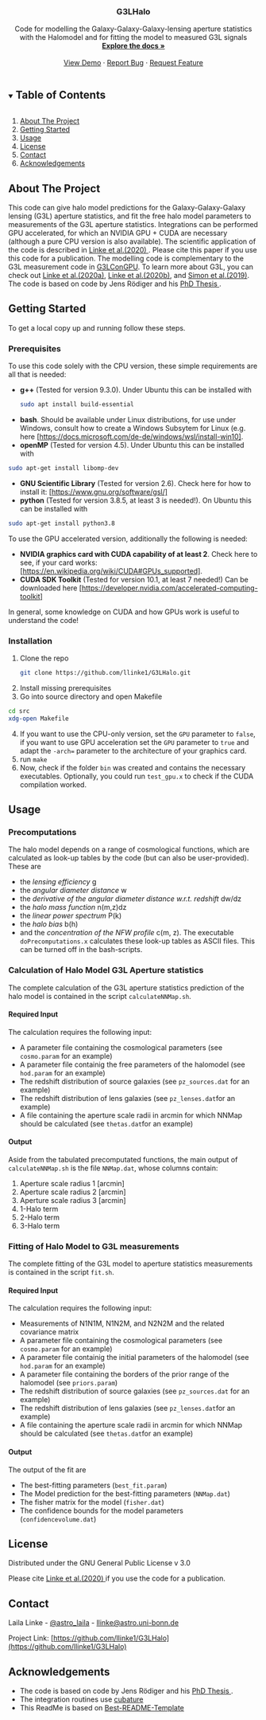 <!-- PROJECT LOGO -->
<br />

  <h3 align="center">G3LHalo</h3>

  <p align="center">
    Code for modelling the Galaxy-Galaxy-Galaxy-lensing aperture statistics with the Halomodel and for fitting the model to measured G3L signals
    <br />
    <a href="https://github.com/llinke1/G3LHalo"><strong>Explore the docs »</strong></a>
    <br />
    <br />
    <a href="https://github.com/llinke1/G3LHalo">View Demo</a>
    ·
    <a href="https://github.com/llinke1/G3LHalo/issues">Report Bug</a>
    ·
    <a href="https://github.com/llinke1/G3LHalo/issues">Request Feature</a>
  </p>
</p>



<!-- TABLE OF CONTENTS -->
<details open="open">
  <summary><h2 style="display: inline-block">Table of Contents</h2></summary>
  <ol>
    <li>
      <a href="#about-the-project">About The Project</a>
    </li>
    <li>
      <a href="#getting-started">Getting Started</a>
    </li>
    <li><a href="#usage">Usage</a></li>
    <li><a href="#license">License</a></li>
    <li><a href="#contact">Contact</a></li>
    <li><a href="#acknowledgements">Acknowledgements</a></li>
  </ol>
</details>



<!-- ABOUT THE PROJECT -->
## About The Project

This code can give halo model predictions for the Galaxy-Galaxy-Galaxy lensing (G3L) aperture statistics, and fit the free halo model parameters to measurements of the G3L aperture statistics. Integrations can be performed GPU accelerated, for which an NVIDIA GPU + CUDA are necessary (although a pure CPU version is also available). The scientific application of the code is described in <a href="https://ui.adsabs.harvard.edu/abs/2022arXiv220402418L/abstract"> Linke et al.(2020) </a>. Please cite this paper if you use this code for a publication. The modelling code is complementary to the G3L measurement code in <a href="https://github.com/llinke1/G3LConGPU">G3LConGPU</a>. To learn more about G3L, you can check out <a href="https://ui.adsabs.harvard.edu/abs/2020A%26A...634A..13L/abstract">Linke et al.(2020a)</a>, <a href="https://ui.adsabs.harvard.edu/abs/2020A%26A...640A..59L/abstract"> Linke et al.(2020b)</a>, and <a href="https://ui.adsabs.harvard.edu/abs/2019A%26A...622A.104S/abstract"> Simon et al.(2019)</a>. The code is based on code by Jens Rödiger and his <a href="https://hdl.handle.net/20.500.11811/4086"> PhD Thesis </a> .


<!-- GETTING STARTED -->
## Getting Started

To get a local copy up and running follow these steps.

### Prerequisites
To use this code solely with the CPU version, these simple requirements are all that is needed:
* **g++** (Tested for version 9.3.0). 
Under Ubuntu this can be installed with
  ```sh
  sudo apt install build-essential
  ```
* **bash**. Should be available under Linux distributions, for use under Windows, consult how to create a Windows Subsytem for Linux (e.g. here [https://docs.microsoft.com/de-de/windows/wsl/install-win10].
* **openMP** (Tested for version 4.5). Under Ubuntu this can be installed with
```sh
sudo apt-get install libomp-dev
```
* **GNU Scientific Library** (Tested for version 2.6). Check here for how to install it: [https://www.gnu.org/software/gsl/]
* **python** (Tested for version 3.8.5, at least 3 is needed!). On Ubuntu this can be installed with
```sh
sudo apt-get install python3.8
```
To use the GPU accelerated version, additionally the following is needed:

* **NVIDIA graphics card with CUDA capability of at least 2**. Check here to see, if your card works: [https://en.wikipedia.org/wiki/CUDA#GPUs_supported].
* **CUDA SDK Toolkit** (Tested for version 10.1, at least 7 needed!)
Can be downloaded here [https://developer.nvidia.com/accelerated-computing-toolkit]

In general, some knowledge on CUDA and how GPUs work is useful to understand the code!


### Installation

1. Clone the repo
   ```sh
   git clone https://github.com/llinke1/G3LHalo.git
   ```
2. Install missing prerequisites
3. Go into source directory and open Makefile
```sh
cd src
xdg-open Makefile
```
4. If you want to use the CPU-only version, set the `GPU` parameter to `false`, if you want to use GPU acceleration set the `GPU` parameter to `true` and adapt the `-arch=` parameter to the architecture of your graphics card.
5. run `make`
6. Now, check if the folder `bin` was created and contains the necessary executables. Optionally, you could run `test_gpu.x` to check if the CUDA compilation worked.


<!-- USAGE EXAMPLES -->
## Usage

### Precomputations
The halo model depends on a range of cosmological functions, which are calculated as look-up tables by the code (but can also be user-provided). These are 
* the *lensing efficiency* g
* the *angular diameter distance* w
* the *derivative of the angular diameter distance w.r.t. redshift* dw/dz
* the *halo mass function* n(m,z)dz
* the *linear power spectrum* P(k)
* the *halo bias* b(h)
* and the *concentration of the NFW profile* c(m, z).
The executable `doPrecomputations.x` calculates these look-up tables as ASCII files. This can be turned off in the bash-scripts.

### Calculation of Halo Model G3L Aperture statistics
The complete calculation of the G3L aperture statistics prediction of the halo model is contained in the script `calculateNNMap.sh`. 

#### Required Input
The calculation requires the following input:
* A parameter file containing the cosmological parameters (see `cosmo.param` for an example)
* A parameter file containig the free parameters of the halomodel (see `hod.param` for an example)
* The redshift distribution of source galaxies (see `pz_sources.dat` for an example)
* The redshift distribution of lens galaxies (see `pz_lenses.dat`for an example)
* A file containing the aperture scale radii in arcmin for which NNMap should be calculated (see `thetas.dat`for an example)

#### Output
Aside from the tabulated precomputated functions, the main output of `calculateNNMap.sh` is the file `NNMap.dat`, whose columns contain:
1. Aperture scale radius 1 [arcmin]
2. Aperture scale radius 2 [arcmin]
3. Aperture scale radius 3 [arcmin]
4. 1-Halo term
5. 2-Halo term
6. 3-Halo term

### Fitting of Halo Model to G3L measurements
The complete fitting of the G3L model to aperture statistics measurements is contained in the script `fit.sh`.

#### Required Input
The calculation requires the following input:
* Measurements of N1N1M, N1N2M, and N2N2M and the related covariance matrix
* A parameter file containing the cosmological parameters (see `cosmo.param` for an example)
* A parameter file containig the initial parameters of the halomodel (see `hod.param` for an example)
* A parameter file containing the borders of the prior range of the halomodel (see `priors.param`)
* The redshift distribution of source galaxies (see `pz_sources.dat` for an example)
* The redshift distribution of lens galaxies (see `pz_lenses.dat`for an example)
* A file containing the aperture scale radii in arcmin for which NNMap should be calculated (see `thetas.dat`for an example)

#### Output
The output of the fit are
* The best-fitting parameters (`best_fit.param`)
* The Model prediction for the best-fitting parameters (`NNMap.dat`)
* The fisher matrix for the model (`fisher.dat`)
* The confidence bounds for the model parameters (`confidencevolume.dat`)


<!-- LICENSE -->
## License

Distributed under the GNU General Public License v 3.0

Please cite <a href="https://ui.adsabs.harvard.edu/abs/2022arXiv220402418L/abstract"> Linke et al.(2020) </a> if you use the code for a publication. 

<!-- CONTACT -->
## Contact

Laila Linke - [@astro_laila](https://twitter.com/astro_laila) - [llinke@astro.uni-bonn.de](mailto:llinke@astro.uni-bonn.de)

Project Link: [https://github.com/llinke1/G3LHalo](https://github.com/llinke1/G3LHalo)



<!-- ACKNOWLEDGEMENTS -->
## Acknowledgements
* The code is based on code by Jens Rödiger and his <a href="https://hdl.handle.net/20.500.11811/4086"> PhD Thesis </a> .
* The integration routines use <a href="https://github.com/stevengj/cubature"> cubature </a> 
* This ReadMe is based on <a href="https://github.com/othneildrew/Best-README-Template"> Best-README-Template </a>




